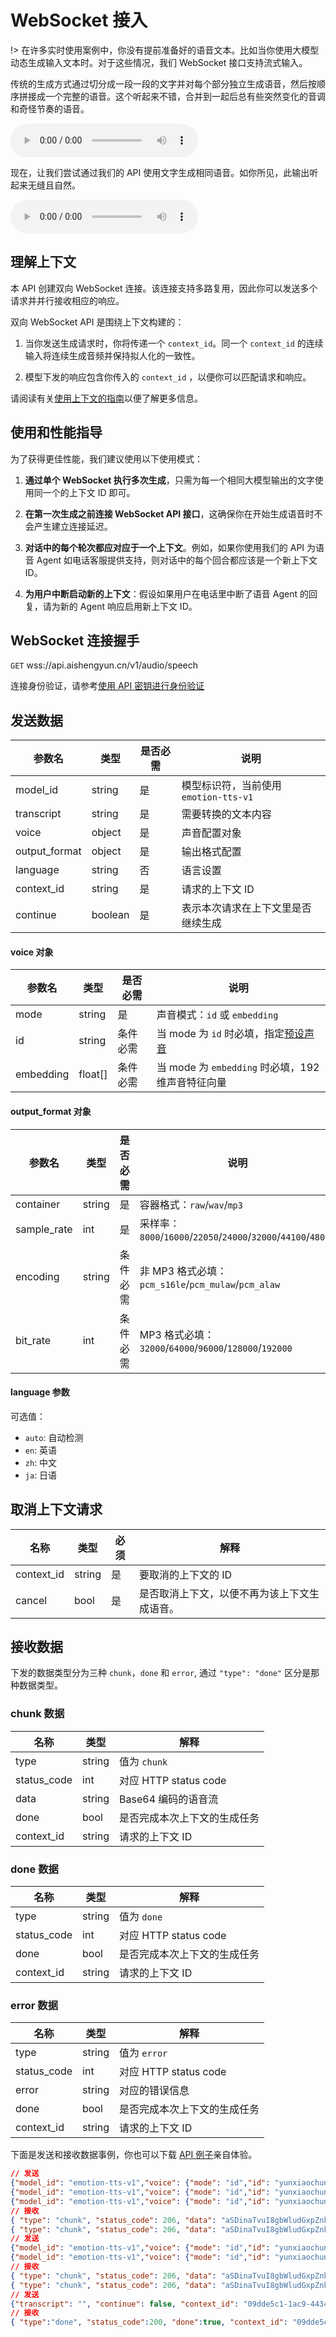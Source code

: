 # WebSocket 接入

!> 在许多实时使用案例中，你没有提前准备好的语音文本。比如当你使用大模型动态生成输入文本时。对于这些情况，我们 WebSocket 接口支持流式输入。

传统的生成方式通过切分成一段一段的文字并对每个部分独立生成语音，然后按顺序拼接成一个完整的语音。这个听起来不错，合并到一起后总有些突然变化的音调和奇怪节奏的语音。

<p class="my-2">
<audio controls src="https://cdn.online-gpt.net/files/without_continuations.wav">
  Your browser does not support the audio element.
</audio>
</p>

现在，让我们尝试通过我们的 API 使用文字生成相同语音。如你所见，此输出听起来无缝且自然。

<p class="my-2">
<audio controls src="https://cdn.online-gpt.net/files/continuations.wav">
  Your browser does not support the audio element.
</audio>
</p>

## 理解上下文

本 API 创建双向 WebSocket 连接。该连接支持多路复用，因此你可以发送多个请求并并行接收相应的响应。

双向 WebSocket API 是围绕上下文构建的：

1. 当你发送生成请求时，你将传递一个 `context_id`。同一个 `context_id` 的连续输入将连续生成音频并保持拟人化的一致性。

2. 模型下发的响应包含你传入的 `context_id` ，以便你可以匹配请求和响应。

请阅读有关[使用上下文的指南](/contexts)以便了解更多信息。

## 使用和性能指导

为了获得更佳性能，我们建议使用以下使用模式：

1. **通过单个 WebSocket 执行多次生成**，只需为每一个相同大模型输出的文字使用同一个的上下文 ID 即可。

2. **在第一次生成之前连接 WebSocket API 接口**，这确保你在开始生成语音时不会产生建立连接延迟。

3. **对话中的每个轮次都应对应于一个上下文**。例如，如果你使用我们的 API 为语音 Agent 如电话客服提供支持，则对话中的每个回合都应该是一个新上下文 ID。

4. **为用户中断启动新的上下文**：假设如果用户在电话里中断了语音 Agent 的回复，请为新的 Agent 响应启用新上下文 ID。

## WebSocket 连接握手

`GET` wss://api.aishengyun.cn/v1/audio/speech

连接身份验证，请参考[使用 API 密钥进行身份验证](/api-overview?id=使用-api-密钥进行身份验证)


## 发送数据

| 参数名 | 类型 | 是否必需 | 说明 |
|--------|------|----------|------|
| model_id | string | 是 | 模型标识符，当前使用 `emotion-tts-v1` |
| transcript | string | 是 | 需要转换的文本内容 |
| voice | object | 是 | 声音配置对象 |
| output_format | object | 是 | 输出格式配置 |
| language | string | 否 | 语言设置 |
| context_id  | string | 是 | 请求的上下文 ID |
| continue  | boolean | 是 | 表示本次请求在上下文里是否继续生成 |

#### voice 对象
| 参数名 | 类型 | 是否必需 | 说明 |
|--------|------|----------|------|
| mode | string | 是 | 声音模式：`id` 或 `embedding` |
| id | string | 条件必需 | 当 mode 为 `id` 时必填，指定[预设声音](/voices) |
| embedding | float[] | 条件必需 | 当 mode 为 `embedding` 时必填，192维声音特征向量 |

#### output_format 对象
| 参数名 | 类型 | 是否必需 | 说明 |
|--------|------|----------|------|
| container | string | 是 | 容器格式：`raw`/`wav`/`mp3` |
| sample_rate | int | 是 | 采样率：`8000`/`16000`/`22050`/`24000`/`32000`/`44100`/`48000` |
| encoding | string | 条件必需 | 非 MP3 格式必填：`pcm_s16le`/`pcm_mulaw`/`pcm_alaw` |
| bit_rate | int | 条件必需 | MP3 格式必填：`32000`/`64000`/`96000`/`128000`/`192000` |

#### language 参数

可选值：
- `auto`: 自动检测
- `en`: 英语
- `zh`: 中文
- `ja`: 日语

## 取消上下文请求

| 名称 | 类型 | 必须 | 解释 |
| ---- | ---- | ---- | ---- |
| context_id  | string | 是 | 要取消的上下文的 ID |
| cancel  | bool | 是 | 是否取消上下文，以便不再为该上下文生成语音。 |


## 接收数据

下发的数据类型分为三种 `chunk`，`done` 和 `error`, 通过 `"type": "done"` 区分是那种数据类型。

### chunk 数据

| 名称 | 类型 |  解释 |
| ---- | ---- | ---- |
| type  | string | 值为 `chunk` |
| status_code  | int | 对应 HTTP status code |
| data  | string | Base64 编码的语音流 |
| done  | bool |  是否完成本次上下文的生成任务 |
| context_id  | string | 请求的上下文 ID |

### done 数据


| 名称 | 类型 |  解释 |
| ---- | ---- | ---- |
| type  | string | 值为 `done` |
| status_code  | int | 对应 HTTP status code |
| done  | bool |  是否完成本次上下文的生成任务 |
| context_id  | string | 请求的上下文 ID |


### error 数据

| 名称 | 类型 |  解释 |
| ---- | ---- | ---- |
| type  | string | 值为 `error` |
| status_code  | int | 对应 HTTP status code |
| error  | string | 对应的错误信息 |
| done  | bool |  是否完成本次上下文的生成任务 |
| context_id  | string | 请求的上下文 ID |


下面是发送和接收数据事例，你也可以下载 [API 例子](https://cdn.online-gpt.net/files/examples.zip)亲自体验。

<!-- panels:start -->

```json
// 发送
{"model_id": "emotion-tts-v1","voice": {"mode": "id","id": "yunxiaochun"},"output_format": {"container": "raw","encoding": "pcm_s16le","sample_rate": 16000}, "language": "zh","transcript": "你好","context_id": "09dde5c1-1ac9-4434-9860-b97f9a792072","continue": true}
{"model_id": "emotion-tts-v1","voice": {"mode": "id","id": "yunxiaochun"},"output_format": {"container": "raw","encoding": "pcm_s16le","sample_rate": 16000}, "language": "zh","transcript": "，很","context_id": "09dde5c1-1ac9-4434-9860-b97f9a792072","continue": true}
{"model_id": "emotion-tts-v1","voice": {"mode": "id","id": "yunxiaochun"},"output_format": {"container": "raw","encoding": "pcm_s16le","sample_rate": 16000}, "language": "zh","transcript": "高兴","context_id": "09dde5c1-1ac9-4434-9860-b97f9a792072","continue": true}
// 接收
{ "type": "chunk", "status_code": 206, "data": "aSDinaTvuI8gbWludGxpZnk=", "done": false, "context_id": "09dde5c1-1ac9-4434-9860-b97f9a792072" }
{ "type": "chunk", "status_code": 206, "data": "aSDinaTvuI8gbWludGxpZnk=", "done": false, "context_id": "09dde5c1-1ac9-4434-9860-b97f9a792072" }
// 发送
{"model_id": "emotion-tts-v1","voice": {"mode": "id","id": "yunxiaochun"},"output_format": {"container": "raw","encoding": "pcm_s16le","sample_rate": 16000}, "language": "zh","transcript": "见到","context_id": "09dde5c1-1ac9-4434-9860-b97f9a792072","continue": true}
{"model_id": "emotion-tts-v1","voice": {"mode": "id","id": "yunxiaochun"},"output_format": {"container": "raw","encoding": "pcm_s16le","sample_rate": 16000}, "language": "zh","transcript": "你。","context_id": "09dde5c1-1ac9-4434-9860-b97f9a792072","continue": true}
// 接收
{ "type": "chunk", "status_code": 206, "data": "aSDinaTvuI8gbWludGxpZnk=", "done": false, "context_id": "09dde5c1-1ac9-4434-9860-b97f9a792072" }
{ "type": "chunk", "status_code": 206, "data": "aSDinaTvuI8gbWludGxpZnk=", "done": false, "context_id": "09dde5c1-1ac9-4434-9860-b97f9a792072" }
// 发送
{"transcript": "", "continue": false, "context_id": "09dde5c1-1ac9-4434-9860-b97f9a792072","model_id": "emotion-tts-v1","voice": {"mode": "id","id": "yunxiaochun"},"output_format": {"container": "raw","encoding": "pcm_s16le","sample_rate": 16000}, "language": "zh"}
// 接收
{ "type":"done", "status_code":200, "done":true, "context_id": "09dde5c1-1ac9-4434-9860-b97f9a792072"}
```

<!-- panels:end -->


